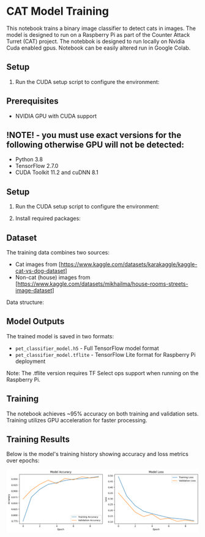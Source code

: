 # CAT Model Training

This notebook trains a binary image classifier to detect cats in images. The model is designed to run on a Raspberry Pi as part of the Counter Attack Turret (CAT) project. The notebbok is designed to run locally on Nvidia Cuda enabled gpus. Notebook can be easily altered run in Google Colab. 


## Setup

1. Run the CUDA setup script to configure the environment:

## Prerequisites

- NVIDIA GPU with CUDA support

## !NOTE! - you must use exact versions for the following otherwise GPU will not be detected: 
- Python 3.8
- TensorFlow 2.7.0
- CUDA Toolkit 11.2 and cuDNN 8.1

## Setup

1. Run the CUDA setup script to configure the environment:

2. Install required packages:

## Dataset

The training data combines two sources:
- Cat images from [https://www.kaggle.com/datasets/karakaggle/kaggle-cat-vs-dog-dataset]
- Non-cat (house) images from [https://www.kaggle.com/datasets/mikhailma/house-rooms-streets-image-dataset]

Data structure:

## Model Outputs

The trained model is saved in two formats:
- `pet_classifier_model.h5` - Full TensorFlow model format
- `pet_classifier_model.tflite` - TensorFlow Lite format for Raspberry Pi deployment

Note: The .tflite version requires TF Select ops support when running on the Raspberry Pi.

## Training

The notebook achieves ~95% accuracy on both training and validation sets. Training utilizes GPU acceleration for faster processing.


## Training Results

Below is the model's training history showing accuracy and loss metrics over epochs:

![Training History](output.png)

